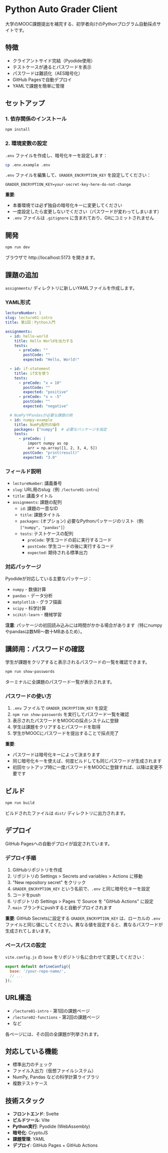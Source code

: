 # Python Auto Grader Client

大学のMOOC課題提出を補完する、初学者向けのPythonプログラム自動採点サイトです。

## 特徴

- クライアントサイド完結（Pyodide使用）
- テストケースが通るとパスワードを表示
- パスワードは難読化（AES暗号化）
- GitHub Pagesで自動デプロイ
- YAMLで課題を簡単に管理

## セットアップ

### 1. 依存関係のインストール

```bash
npm install
```

### 2. 環境変数の設定

`.env` ファイルを作成し、暗号化キーを設定します：

```bash
cp .env.example .env
```

`.env` ファイルを編集して、`GRADER_ENCRYPTION_KEY` を設定してください：

```env
GRADER_ENCRYPTION_KEY=your-secret-key-here-do-not-change
```

**重要**:
- 本番環境では必ず独自の暗号化キーに変更してください
- 一度設定したら変更しないでください（パスワードが変わってしまいます）
- `.env` ファイルは `.gitignore` に含まれており、Gitにコミットされません

## 開発

```bash
npm run dev
```

ブラウザで http://localhost:5173 を開きます。

## 課題の追加

`assignments/` ディレクトリに新しいYAMLファイルを作成します。

### YAML形式

```yaml
lectureNumber: 1
slug: lecture01-intro
title: 第1回：Python入門

assignments:
  - id: hello-world
    title: Hello Worldを出力する
    tests:
      - preCode: ""
        postCode: ""
        expected: "Hello, World!"

  - id: if-statement
    title: if文を使う
    tests:
      - preCode: "x = 10"
        postCode: ""
        expected: "positive"
      - preCode: "x = -5"
        postCode: ""
        expected: "negative"

  # NumPyやPandasが必要な課題の例
  - id: numpy-example
    title: NumPy配列の操作
    packages: ["numpy"]  # 必要なパッケージを指定
    tests:
      - preCode: |
          import numpy as np
          arr = np.array([1, 2, 3, 4, 5])
        postCode: "print(result)"
        expected: "3.0"
```

### フィールド説明

- `lectureNumber`: 講義番号
- `slug`: URL用のslug（例: `/lecture01-intro`）
- `title`: 講義タイトル
- `assignments`: 課題の配列
  - `id`: 課題の一意なID
  - `title`: 課題タイトル
  - `packages`: (オプション) 必要なPythonパッケージのリスト（例: `["numpy", "pandas"]`）
  - `tests`: テストケースの配列
    - `preCode`: 学生コードの前に実行するコード
    - `postCode`: 学生コードの後に実行するコード
    - `expected`: 期待される標準出力

### 対応パッケージ

Pyodideが対応している主要なパッケージ：
- `numpy` - 数値計算
- `pandas` - データ分析
- `matplotlib` - グラフ描画
- `scipy` - 科学計算
- `scikit-learn` - 機械学習

**注意**: パッケージの初回読み込みには時間がかかる場合があります（特にnumpyやpandasは数MB〜数十MBあるため）。

## 講師用：パスワードの確認

学生が課題をクリアすると表示されるパスワードの一覧を確認できます。

```bash
npm run show-passwords
```

ターミナルに全課題のパスワード一覧が表示されます。

### パスワードの使い方

1. `.env` ファイルで `GRADER_ENCRYPTION_KEY` を設定
2. `npm run show-passwords` を実行してパスワード一覧を確認
3. 表示されたパスワードをMOOCの採点システムに登録
4. 学生は課題をクリアするとパスワードを取得
5. 学生がMOOCにパスワードを提出することで採点完了

**重要**:
- パスワードは暗号化キーによって決まります
- 同じ暗号化キーを使えば、何度ビルドしても同じパスワードが生成されます
- 初回セットアップ時に一度パスワードをMOOCに登録すれば、以降は変更不要です

## ビルド

```bash
npm run build
```

ビルドされたファイルは `dist/` ディレクトリに出力されます。

## デプロイ

GitHub Pagesへの自動デプロイが設定されています。

### デプロイ手順

1. GitHubリポジトリを作成
2. リポジトリの Settings > Secrets and variables > Actions に移動
3. "New repository secret" をクリック
4. `GRADER_ENCRYPTION_KEY` という名前で、`.env` と同じ暗号化キーを設定
5. コードをpush
6. リポジトリの Settings > Pages で Source を "GitHub Actions" に設定
7. `main` ブランチにpushすると自動デプロイされます

**重要**: GitHub Secretsに設定する `GRADER_ENCRYPTION_KEY` は、ローカルの `.env` ファイルと同じ値にしてください。異なる値を設定すると、異なるパスワードが生成されてしまいます。

### ベースパスの設定

`vite.config.js` の `base` をリポジトリ名に合わせて変更してください：

```javascript
export default defineConfig({
  base: '/your-repo-name/',
  // ...
});
```

## URL構造

- `/lecture01-intro` - 第1回の課題ページ
- `/lecture02-functions` - 第2回の課題ページ
- など

各ページには、その回の全課題が列挙されます。

## 対応している機能

- 標準出力のチェック
- ファイル入出力（仮想ファイルシステム）
- NumPy, Pandas などの科学計算ライブラリ
- 複数テストケース

## 技術スタック

- **フロントエンド**: Svelte
- **ビルドツール**: Vite
- **Python実行**: Pyodide (WebAssembly)
- **暗号化**: CryptoJS
- **課題管理**: YAML
- **デプロイ**: GitHub Pages + GitHub Actions
